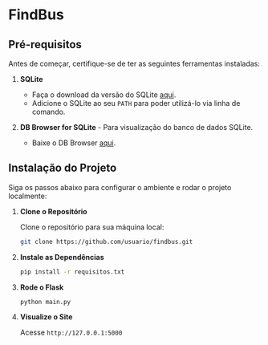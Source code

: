 # FindBus

## Pré-requisitos

Antes de começar, certifique-se de ter as seguintes ferramentas instaladas:

1. **SQLite**
   - Faça o download da versão do SQLite [aqui](https://www.sqlite.org/2024/sqlite-tools-win-x64-3460100.zip).
   - Adicione o SQLite ao seu `PATH` para poder utilizá-lo via linha de comando.

2. **DB Browser for SQLite** - Para visualização do banco de dados SQLite.
   - Baixe o DB Browser [aqui](https://download.sqlitebrowser.org/DB.Browser.for.SQLite-v3.13.0-win64.msi).

## Instalação do Projeto

Siga os passos abaixo para configurar o ambiente e rodar o projeto localmente:

1. **Clone o Repositório**

   Clone o repositório para sua máquina local:
   
   ```bash
   git clone https://github.com/usuario/findbus.git

2. **Instale as Dependências**
    ```bash
    pip install -r requisitos.txt
    ```
    
3. **Rode o Flask**
    ```bash
    python main.py
    ```
    
3. **Visualize o Site**
   
    Acesse `http://127.0.0.1:5000`
